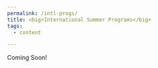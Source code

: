```yaml
---
permalink: /intl-progs/
title: <big>International Summer Programs</big>
tags:
  - content

---
```


Coming Soon!
